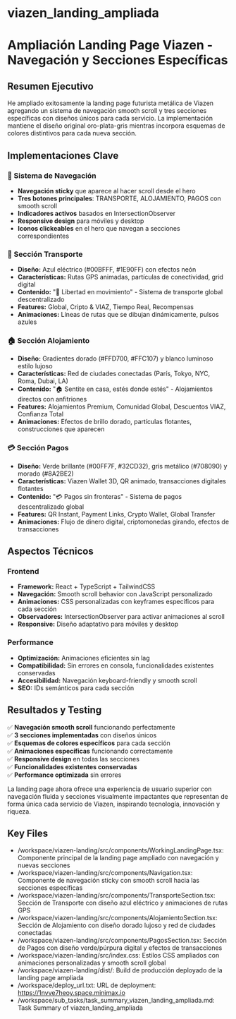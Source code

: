 # viazen_landing_ampliada

# Ampliación Landing Page Viazen - Navegación y Secciones Específicas

## Resumen Ejecutivo
He ampliado exitosamente la landing page futurista metálica de Viazen agregando un sistema de navegación smooth scroll y tres secciones específicas con diseños únicos para cada servicio. La implementación mantiene el diseño original oro-plata-gris mientras incorpora esquemas de colores distintivos para cada nueva sección.

## Implementaciones Clave

### 🧭 Sistema de Navegación
- **Navegación sticky** que aparece al hacer scroll desde el hero
- **Tres botones principales**: TRANSPORTE, ALOJAMIENTO, PAGOS con smooth scroll
- **Indicadores activos** basados en IntersectionObserver
- **Responsive design** para móviles y desktop
- **Iconos clickeables** en el hero que navegan a secciones correspondientes

### 🚗 Sección Transporte
- **Diseño:** Azul eléctrico (#00BFFF, #1E90FF) con efectos neón
- **Características:** Rutas GPS animadas, partículas de conectividad, grid digital
- **Contenido:** "🚗 Libertad en movimiento" - Sistema de transporte global descentralizado
- **Features:** Global, Cripto & VIAZ, Tiempo Real, Recompensas
- **Animaciones:** Líneas de rutas que se dibujan dinámicamente, pulsos azules

### 🏠 Sección Alojamiento
- **Diseño:** Gradientes dorado (#FFD700, #FFC107) y blanco luminoso estilo lujoso
- **Características:** Red de ciudades conectadas (París, Tokyo, NYC, Roma, Dubai, LA)
- **Contenido:** "🏠 Sentite en casa, estés donde estés" - Alojamientos directos con anfitriones
- **Features:** Alojamientos Premium, Comunidad Global, Descuentos VIAZ, Confianza Total
- **Animaciones:** Efectos de brillo dorado, partículas flotantes, construcciones que aparecen

### 💳 Sección Pagos
- **Diseño:** Verde brillante (#00FF7F, #32CD32), gris metálico (#708090) y morado (#8A2BE2)
- **Características:** Viazen Wallet 3D, QR animado, transacciones digitales flotantes
- **Contenido:** "💳 Pagos sin fronteras" - Sistema de pagos descentralizado global
- **Features:** QR Instant, Payment Links, Crypto Wallet, Global Transfer
- **Animaciones:** Flujo de dinero digital, criptomonedas girando, efectos de transacciones

## Aspectos Técnicos

### Frontend
- **Framework:** React + TypeScript + TailwindCSS
- **Navegación:** Smooth scroll behavior con JavaScript personalizado
- **Animaciones:** CSS personalizadas con keyframes específicos para cada sección
- **Observadores:** IntersectionObserver para activar animaciones al scroll
- **Responsive:** Diseño adaptativo para móviles y desktop

### Performance
- **Optimización:** Animaciones eficientes sin lag
- **Compatibilidad:** Sin errores en consola, funcionalidades existentes conservadas
- **Accesibilidad:** Navegación keyboard-friendly y smooth scroll
- **SEO:** IDs semánticos para cada sección

## Resultados y Testing
✅ **Navegación smooth scroll** funcionando perfectamente  
✅ **3 secciones implementadas** con diseños únicos  
✅ **Esquemas de colores específicos** para cada sección  
✅ **Animaciones específicas** funcionando correctamente  
✅ **Responsive design** en todas las secciones  
✅ **Funcionalidades existentes conservadas**  
✅ **Performance optimizada** sin errores  

La landing page ahora ofrece una experiencia de usuario superior con navegación fluida y secciones visualmente impactantes que representan de forma única cada servicio de Viazen, inspirando tecnología, innovación y riqueza. 

 ## Key Files

- /workspace/viazen-landing/src/components/WorkingLandingPage.tsx: Componente principal de la landing page ampliado con navegación y nuevas secciones
- /workspace/viazen-landing/src/components/Navigation.tsx: Componente de navegación sticky con smooth scroll hacia las secciones específicas
- /workspace/viazen-landing/src/components/TransporteSection.tsx: Sección de Transporte con diseño azul eléctrico y animaciones de rutas GPS
- /workspace/viazen-landing/src/components/AlojamientoSection.tsx: Sección de Alojamiento con diseño dorado lujoso y red de ciudades conectadas
- /workspace/viazen-landing/src/components/PagosSection.tsx: Sección de Pagos con diseño verde/púrpura digital y efectos de transacciones
- /workspace/viazen-landing/src/index.css: Estilos CSS ampliados con animaciones personalizadas y smooth scroll global
- /workspace/viazen-landing/dist/: Build de producción deployado de la landing page ampliada
- /workspace/deploy_url.txt: URL de deployment: https://1nvve7heoy.space.minimax.io
- /workspace/sub_tasks/task_summary_viazen_landing_ampliada.md: Task Summary of viazen_landing_ampliada
